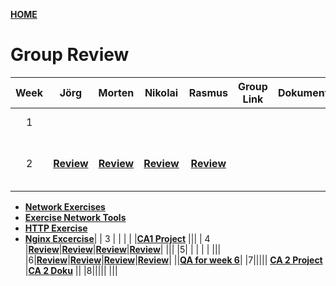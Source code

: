 [**HOME**](index.md)



# Group Review


| Week  | Jörg | Morten | Nikolai | Rasmus |  Group Link | Dokumentation|  QA  |
|:----: |:----:|:------:|:-------:|:------:|:-----------:|:------------:|:----:|
|   1   |      |        |         |        | |  |<a href="https://docs.google.com/document/d/1rLwf_K6mjhG_w0M2ShIjpAX_oaexI8qpa7Aco9l9KDw/edit?usp=sharing" target="_blank">**QA for week 1**</a> |
|   2   |<a href="https://www.joergoertel.com/week2/" target="_blank">**Review**</a>|<a href="https://www.mortenfeldtstudent.dk/SP2/index.html" target="_blank">**Review**</a>|<a href="http://techjahn.dk/NetworkWeek" target="_blank">**Review**</a>|<a href="https://rasmusporse.dk/NetworkAssignment/" target="_blank">**Review**</a>| ||* [**Test, Maven and Travis Guidelines**](testguidelines.md)
 * [**Network Exercises**](networkexercise.md)
 * [**Exercise Network Tools**](exercisenetworktools.md)
 * [**HTTP Exercise**](exercisehttp.md)
 * [**Nginx Excercise**](nginxexercise.md)|
|   3   |     |        |         |        |<a href="https://techjahn.dk/CA1/" target="_blank">**CA1 Project**</a> |||
|   4   |<a href="https://www.joergoertel.com/ca2/" target="_blank">**Review**</a>|<a href="https://www.mortenfeldtstudent.dk/SP3/" target="_blank">**Review**</a>|<a href="https://techjahn.dk/SP3/" target="_blank">**Review**</a>|<a href="https://github.com/RPorse/TrialExamJPA" target="_blank">**Review**</a>| |||
|5| | | | | |||
|6|[**Review**](groupreviewWeek6.md)|[**Review**](groupreviewWeek6.md)|[**Review**](groupreviewWeek6.md)|[**Review**](groupreviewWeek6.md)|  ||[**QA for week 6**](wee6Questions.md)|
|7||||| [**CA 2 Project**](ca2.md) |<a href="https://docs.google.com/document/d/1N8gNPhAxuV0p3r3Mmluhbf-ZhQOLApIpVIpDofZ65lc/edit?usp=sharing" target="_blank">**CA 2 Doku**</a> ||
|8||||| |||

